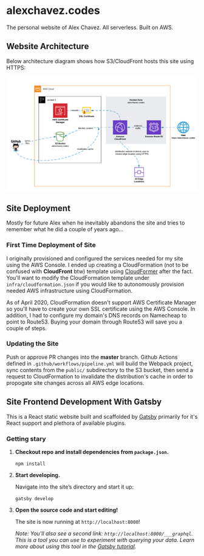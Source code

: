 # alexchavez.codes

The personal website of Alex Chavez. All serverless. Built on AWS.

## Website Architecture

Below architecture diagram shows how S3/CloudFront hosts this site using HTTPS:

![Website Architectures of alexchavez.codes](img/website-architecture.png)

## Site Deployment

Mostly for future Alex when he inevitably abandons the site and tries to remember what he did a couple of years ago...

### First Time Deployment of Site

I originally provisioned and configured the services needed for my site using the AWS Console. I ended up creating a CloudFormation (not to be confused with **CloudFront** btw) template using [CloudFormer](https://docs.aws.amazon.com/AWSCloudFormation/latest/UserGuide/cfn-using-cloudformer.html) after the fact. You'll want to modify the CloudFormation template under `infra/cloudformation.json` if you would like to autonomously provision needed AWS infrastructure using CloudFormation.

As of April 2020, CloudFormation doesn't support AWS Certificate Manager so you'll have to create your own SSL certificate using the AWS Console. In addition, I had to configure my domain's DNS records on Namecheap to point to Route53. Buying your domain through Route53 will save you a couple of steps.

### Updating the Site

Push or approve PR changes into the **master** branch. Github Actions defined in `.github/workflows/pipeline.yml` will build the Webpack project, sync contents from the `public/` subdirectory to the S3 bucket, then send a request to CloudFormation to invalidate the distribution's cache in order to propogate site changes across all AWS edge locations.

## Site Frontend Development With Gatsby

This is a React static website built and scaffolded by [Gatsby](https://www.gatsbyjs.org/) primarily for it's React support and plethora of available plugins.

### Getting stary

1. **Checkout repo and install dependencies from `package.json`.**
    
   ```shell
   npm install
   ```

1.  **Start developing.**

    Navigate into the site’s directory and start it up:

    ```shell
    gatsby develop
    ```

1.  **Open the source code and start editing!**

    The site is now running at `http://localhost:8000`!

    _Note: You'll also see a second link: _`http://localhost:8000/___graphql`_. This is a tool you can use to experiment with querying your data. Learn more about using this tool in the [Gatsby tutorial](https://www.gatsbyjs.org/tutorial/part-five/#introducing-graphiql)._
